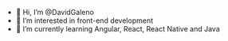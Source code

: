 - 👋 Hi, I’m @DavidGaleno
- 👀 I’m interested in front-end development
- 🌱 I’m currently learning Angular, React, React Native and Java


<!---
DavidGaleno/DavidGaleno is a ✨ special ✨ repository because its `README.md` (this file) appears on your GitHub profile.
You can click the Preview link to take a look at your changes.
--->
